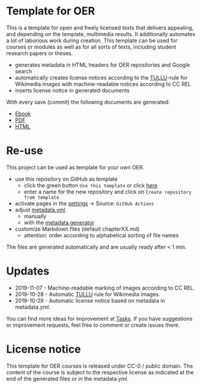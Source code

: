 # Template for OER

This is a template for open and freely licensed texts that delivers appealing, and depending on the template, multimedia results. It additionally automates a lot of laborious work during creation. This template can be used for courses or modules as well as for all sorts of texts, including student research papers or theses.

* generates metadata in HTML headers for OER repositories and Google search
* automatically creates license notices according to the [TULLU](https://open-educational-resources.de/wp-content/uploads/graphic_TASLL-rule_OER-2.pdf)-rule for Wikimedia images with machine-readable notices according to CC REL
* inserts license notice in generated documents

With every save (commit) the following documents are generated:

* [Ebook](https://tibhannover.github.io/markdown-documents-template/document.epub)
* [PDF](https://tibhannover.github.io/markdown-documents-template/document.pdf)
* [HTML](https://tibhannover.github.io/markdown-documents-template/index.html)

# Re-use

This project can be used as template for your own OER.

* use this repository on GitHub as template
    * click the green button `Use this template` or click [here](https://github.com/TIBHannover/markdown-documents-template/generate)
    * enter a name for the new repository and click on `Create repository from template`
* activate pages in the [settings](../../settings/pages) -> Source: `GitHub Actions`
* adjust [metadata.yml](../../edit/main/metadata.yml)
    * manually
    * with the [metadata generator](https://oersi.gitlab.io/metadata-form/metadata-generator.html)
* customize Markdown files (default chapterXX.md)
    * attention: order according to alphabetical sorting of file names

The files are generated automatically and are usually ready after < 1 min.

# Updates
* 2019-11-07 - Machine-readable marking of images according to CC REL.
* 2019-10-28 - Automatic [TULLU](https://open-educational-resources.de/wp-content/uploads/graphic_TASLL-rule_OER-2.pdf) rule for Wikimedia images.
* 2019-10-28 - Automatic license notice based on metadata in metadata.yml.

You can find more ideas for improvement at [Tasks](https://github.com/TIBHannover/markdown-documents-template/issues). If you have suggestions or improvement requests, feel free to comment or create issues there.


# License notice
This template for OER courses is released under CC-0 / public domain. The content of the course is subject to the respective license as indicated at the end of the generated files or in the metadata.yml.
